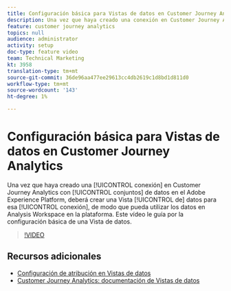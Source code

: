 ```yaml
---
title: Configuración básica para Vistas de datos en Customer Journey Analytics
description: Una vez que haya creado una conexión en Customer Journey Analytics con los conjuntos de datos en el Adobe Experience Platform, deberá crear una Vista de datos para esa conexión, de modo que pueda utilizar los datos en Analysis Workspace on Platform. Este vídeo le guía por la configuración básica de una Vista de datos.
feature: customer journey analytics
topics: null
audience: administrator
activity: setup
doc-type: feature video
team: Technical Marketing
kt: 3958
translation-type: tm+mt
source-git-commit: 36de96aa477ee29613cc4db2619c1d8bd1d811d0
workflow-type: tm+mt
source-wordcount: '143'
ht-degree: 1%

---
```



# Configuración básica para Vistas  de datos en Customer Journey Analytics

Una vez que haya creado una [!UICONTROL conexión] en Customer Journey Analytics con [!UICONTROL conjuntos] de datos en el Adobe Experience Platform, deberá crear una Vista [!UICONTROL de] datos para esa [!UICONTROL conexión], de modo que pueda utilizar los datos en Analysis Workspace en la plataforma. Este vídeo le guía por la configuración básica de una Vista de datos.

>[!VIDEO](https://video.tv.adobe.com/v/30186/?quality=12&enable10seconds=on&speedcontrol=on)

## Recursos adicionales

* [Configuración de atribución en Vistas de datos](attribution-settings-in-data-views.md)
* [Customer Journey Analytics: documentación de Vistas de datos](https://docs.adobe.com/content/help/en/analytics-platform/using/cja-dataviews/create-dataview.html)

